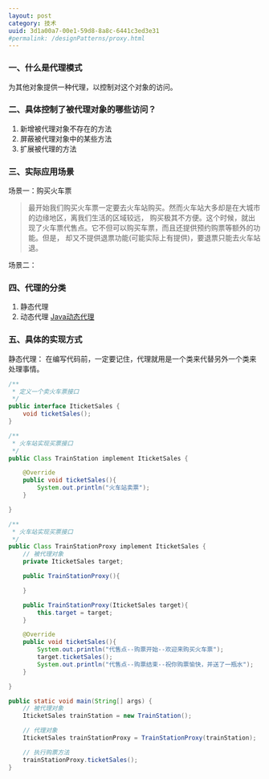 ```yaml
---
layout: post
category: 技术
uuid: 3d1a00a7-00e1-59d8-8a8c-6441c3ed3e31
#permalink: /designPatterns/proxy.html
---
```

### 一、什么是代理模式
为其他对象提供一种代理，以控制对这个对象的访问。

### 二、具体控制了被代理对象的哪些访问？
1. 新增被代理对象不存在的方法
2. 屏蔽被代理对象中的某些方法
3. 扩展被代理的方法

### 三、实际应用场景
场景一：购买火车票
> 最开始我们购买火车票一定要去火车站购买。然而火车站大多却是在大城市的边缘地区，离我们生活的区域较远，
购买极其不方便。这个时候，就出现了火车票代售点。它不但可以购买车票，而且还提供预约购票等额外的功能。但是，
却又不提供退票功能(可能实际上有提供)，要退票只能去火车站退。

场景二：

### 四、代理的分类
1. 静态代理
2. 动态代理 [Java动态代理](/java/base/dynamicProxy.html)

### 五、具体的实现方式
静态代理：
在编写代码前，一定要记住，代理就用是一个类来代替另外一个类来处理事情。
```java
/**
 * 定义一个卖火车票接口
 */
public interface IticketSales {
    void ticketSales();
}

/**
 * 火车站实现买票接口
 */
public Class TrainStation implement IticketSales {

    @Override
    public void ticketSales(){
        System.out.println("火车站卖票");
    }

}

/**
 * 火车站实现买票接口
 */
public Class TrainStationProxy implement IticketSales {
    // 被代理对象
    private IticketSales target;

    public TrainStationProxy(){

    }

    public TrainStationProxy(IticketSales target){
        this.target = target;
    }

    @Override
    public void ticketSales(){
        System.out.println("代售点--购票开始--欢迎来购买火车票");
        target.ticketSales();
        System.out.println("代售点--购票结束--祝你购票愉快，并送了一瓶水");
    }

}

public static void main(String[] args) {
    // 被代理对象
    IticketSales trainStation = new TrainStation();

    // 代理对象
    IticketSales trainStationProxy = TrainStationProxy(trainStation);

    // 执行购票方法
    trainStationProxy.ticketSales();
}

```
